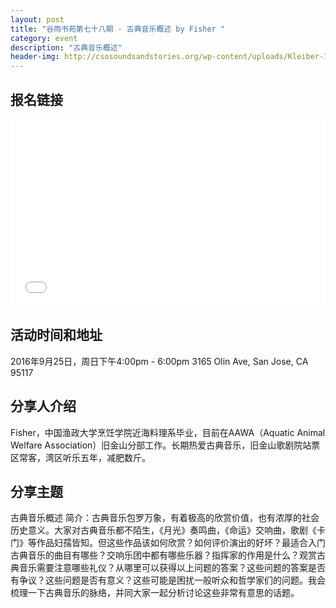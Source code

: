 ```yaml
---
layout: post
title: "谷雨书苑第七十八期 - 古典音乐概述 by Fisher "
category: event
description: "古典音乐概述"
header-img: http://csosoundsandstories.org/wp-content/uploads/Kleiber-1983-wide-980x520.jpg
---
```


## 报名链接
<div style="width:100%; text-align:left;" ><iframe src="//eventbrite.com/tickets-external?eid=27859753272&ref=etckt" frameborder="0" height="300" width="100%" vspace="0" hspace="0" marginheight="5" marginwidth="5" scrolling="auto" allowtransparency="true"></iframe></div>

## 活动时间和地址
2016年9月25日，周日下午4:00pm - 6:00pm
3165 Olin Ave, San Jose, CA 95117 

## 分享人介绍
Fisher，中国渔政大学烹饪学院近海料理系毕业，目前在AAWA（Aquatic Animal Welfare Association）旧金山分部工作。长期热爱古典音乐，旧金山歌剧院站票区常客，湾区听乐五年，减肥数斤。

## 分享主题
古典音乐概述
简介：古典音乐包罗万象，有着极高的欣赏价值，也有浓厚的社会历史意义。大家对古典音乐都不陌生，《月光》奏鸣曲，《命运》交响曲，歌剧《卡门》等作品妇孺皆知。但这些作品该如何欣赏？如何评价演出的好坏？最适合入门古典音乐的曲目有哪些？交响乐团中都有哪些乐器？指挥家的作用是什么？观赏古典音乐需要注意哪些礼仪？从哪里可以获得以上问题的答案？这些问题的答案是否有争议？这些问题是否有意义？这些可能是困扰一般听众和哲学家们的问题。我会梳理一下古典音乐的脉络，并同大家一起分析讨论这些非常有意思的话题。


